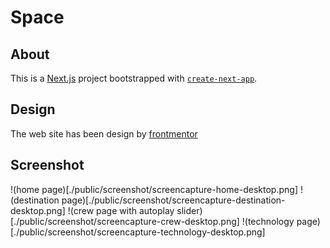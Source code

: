 # Space

## About

This is a [Next.js](https://nextjs.org/) project bootstrapped with [`create-next-app`](https://github.com/vercel/next.js/tree/canary/packages/create-next-app).

## Design
The web site has been design by [frontmentor](https://www.frontendmentor.io/challenges/space-tourism-multipage-website-gRWj1URZ3)

## Screenshot
!(home page)[./public/screenshot/screencapture-home-desktop.png]
!(destination page)[./public/screenshot/screencapture-destination-desktop.png]
!(crew page with autoplay slider)[./public/screenshot/screencapture-crew-desktop.png]
!(technology page)[./public/screenshot/screencapture-technology-desktop.png]

